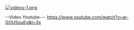 [![videos-1.png](https://i.postimg.cc/nr1R2hmF/videos-1.png)](https://postimg.cc/MfvmKxtN)

--Video Youtube---
https://www.youtube.com/watch?v=ar-GOUSouEg&t=3s
